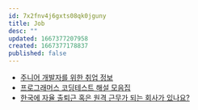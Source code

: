 ```yaml
---
id: 7x2fnv4j6gxts08qk0jguny
title: Job
desc: ""
updated: 1667377207958
created: 1667377178837
published: false
---
```


- [주니어 개발자를 위한 취업 정보](https://github.com/jojoldu/junior-recruit-scheduler)
- [프로그래머스 코딩테스트 해설 모음집](https://github.com/codeisneverodd/programmers-coding-test)
- [한국에 자율 출퇴근 혹은 원격 근무가 되는 회사가 있나요?](https://github.com/milooy/remote-or-flexible-work-company-in-korea)
